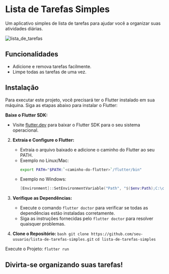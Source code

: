 # Lista de Tarefas Simples

Um aplicativo simples de lista de tarefas para ajudar você a organizar suas atividades diárias.

![lista_de_tarefas](https://github.com/HeryckPeres/lista-de-tarefas-simples/assets/54678836/e74928f3-5ce2-4d4c-9719-077adc04fbee)

## Funcionalidades

- Adicione e remova tarefas facilmente.
- Limpe todas as tarefas de uma vez.


## Instalação

Para executar este projeto, você precisará ter o Flutter instalado em sua máquina. Siga as etapas abaixo para instalar o Flutter:

**Baixe o Flutter SDK:**
   - Visite [flutter.dev](https://flutter.dev/docs/get-started/install) para baixar o Flutter SDK para o seu sistema operacional.

2. **Extraia e Configure o Flutter:**
   - Extraia o arquivo baixado e adicione o caminho do Flutter ao seu PATH.
   - Exemplo no Linux/Mac:
     ```bash
     export PATH="$PATH:`<caminho-do-flutter>`/flutter/bin"
     ```
   - Exemplo no Windows:
     ```powershell
     [Environment]::SetEnvironmentVariable("Path", "$($env:Path);C:\caminho\para\flutter\bin", [EnvironmentVariableTarget]::User)
     ```

3. **Verifique as Dependências:**
   - Execute o comando `flutter doctor` para verificar se todas as dependências estão instaladas corretamente.
   - Siga as instruções fornecidas pelo `flutter doctor` para resolver quaisquer problemas.

4. **Clone o Repositório:**
   `bash
   git clone https://github.com/seu-usuario/lista-de-tarefas-simples.git`
   `cd lista-de-tarefas-simples`

  Execute o Projeto:
  ` flutter run `

  ## Divirta-se organizando suas tarefas!

  
